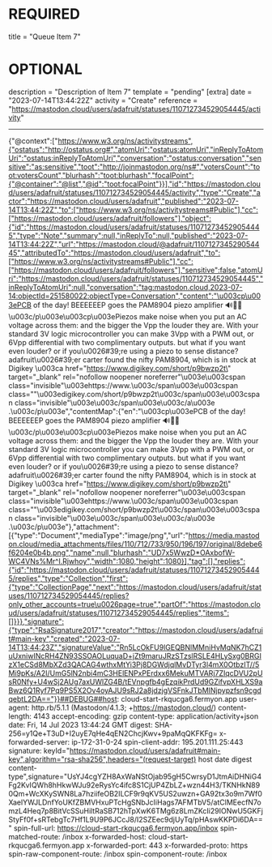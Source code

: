 
# REQUIRED
title = "Queue Item 7"
# OPTIONAL
description = "Description of Item 7"
template = "pending"
[extra]
date = "2023-07-14T13:44:22Z"
activity = "Create"
reference = "https://mastodon.cloud/users/adafruit/statuses/110712734529054445/activity"

---
{"@context":["https://www.w3.org/ns/activitystreams",{"ostatus":"http://ostatus.org#","atomUri":"ostatus:atomUri","inReplyToAtomUri":"ostatus:inReplyToAtomUri","conversation":"ostatus:conversation","sensitive":"as:sensitive","toot":"http://joinmastodon.org/ns#","votersCount":"toot:votersCount","blurhash":"toot:blurhash","focalPoint":{"@container":"@list","@id":"toot:focalPoint"}}],"id":"https://mastodon.cloud/users/adafruit/statuses/110712734529054445/activity","type":"Create","actor":"https://mastodon.cloud/users/adafruit","published":"2023-07-14T13:44:22Z","to":["https://www.w3.org/ns/activitystreams#Public"],"cc":["https://mastodon.cloud/users/adafruit/followers"],"object":{"id":"https://mastodon.cloud/users/adafruit/statuses/110712734529054445","type":"Note","summary":null,"inReplyTo":null,"published":"2023-07-14T13:44:22Z","url":"https://mastodon.cloud/@adafruit/110712734529054445","attributedTo":"https://mastodon.cloud/users/adafruit","to":["https://www.w3.org/ns/activitystreams#Public"],"cc":["https://mastodon.cloud/users/adafruit/followers"],"sensitive":false,"atomUri":"https://mastodon.cloud/users/adafruit/statuses/110712734529054445","inReplyToAtomUri":null,"conversation":"tag:mastodon.cloud,2023-07-14:objectId=251580022:objectType=Conversation","content":"\u003cp\u003ePCB of the day! BEEEEEEP goes the PAM8904 piezo amplifier 🔊🔌🔬\u003c/p\u003e\u003cp\u003ePiezos make noise when you put an AC voltage across them: and the bigger the Vpp the louder they are. With your standard 3V logic microcontroller you can make 3Vpp with a PWM out, or 6Vpp differential with two complimentary outputs. but what if you want even louder? or if you\u0026#39;re using a piezo to sense distance? adafruit\u0026#39;er carter found the nifty PAM8904, which is in stock at Digikey \u003ca href=\"https://www.digikey.com/short/p9bwzp2t\" target=\"_blank\" rel=\"nofollow noopener noreferrer\"\u003e\u003cspan class=\"invisible\"\u003ehttps://www.\u003c/span\u003e\u003cspan class=\"\"\u003edigikey.com/short/p9bwzp2t\u003c/span\u003e\u003cspan class=\"invisible\"\u003e\u003c/span\u003e\u003c/a\u003e .\u003c/p\u003e","contentMap":{"en":"\u003cp\u003ePCB of the day! BEEEEEEP goes the PAM8904 piezo amplifier 🔊🔌🔬\u003c/p\u003e\u003cp\u003ePiezos make noise when you put an AC voltage across them: and the bigger the Vpp the louder they are. With your standard 3V logic microcontroller you can make 3Vpp with a PWM out, or 6Vpp differential with two complimentary outputs. but what if you want even louder? or if you\u0026#39;re using a piezo to sense distance? adafruit\u0026#39;er carter found the nifty PAM8904, which is in stock at Digikey \u003ca href=\"https://www.digikey.com/short/p9bwzp2t\" target=\"_blank\" rel=\"nofollow noopener noreferrer\"\u003e\u003cspan class=\"invisible\"\u003ehttps://www.\u003c/span\u003e\u003cspan class=\"\"\u003edigikey.com/short/p9bwzp2t\u003c/span\u003e\u003cspan class=\"invisible\"\u003e\u003c/span\u003e\u003c/a\u003e .\u003c/p\u003e"},"attachment":[{"type":"Document","mediaType":"image/png","url":"https://media.mastodon.cloud/media_attachments/files/110/712/733/950/196/197/original/8debe6f6204e0b4b.png","name":null,"blurhash":"UD7x5WwzD*OAxbofW-WC4VNs%Mr^I.Rjwhoy","width":1080,"height":1080}],"tag":[],"replies":{"id":"https://mastodon.cloud/users/adafruit/statuses/110712734529054445/replies","type":"Collection","first":{"type":"CollectionPage","next":"https://mastodon.cloud/users/adafruit/statuses/110712734529054445/replies?only_other_accounts=true\u0026page=true","partOf":"https://mastodon.cloud/users/adafruit/statuses/110712734529054445/replies","items":[]}}},"signature":{"type":"RsaSignature2017","creator":"https://mastodon.cloud/users/adafruit#main-key","created":"2023-07-14T13:44:23Z","signatureValue":"Rn5LcOkFU9lGEQBNlMMniHvMqNK7hCZ1uUxniwINcRH4ZN93SSOAOLuquaD+jZt9maruJRzSTzslRSLE4HLySxg0BRGIzX1eCSd8MbXZd3QACAG4wthxMtYi3Pj8DGWdjqlMvDTyr3l4mX0OtbzIT//5Mi9pKs/A2I/UmG5lN2nbi4mC3HElENPxPErdxx6MekuMTVARj7ZIqcDVU2pUsR0Nfy+U4wSj2AUg7axUWlZG4B/tEVnpgfb4gEzqikPrdUd9GZifvpXHLXS9aBwz6Q1Ryf7Pq9PS5X2Ov4oyAJU9sRJ2a8jdzjgVSFnkJTbMINjpypzfsn9cgdqebtL2DA=="}}##DEBUG##host: cloud-start-rkqucga6.fermyon.app
user-agent: http.rb/5.1.1 (Mastodon/4.1.3; +https://mastodon.cloud/)
content-length: 4143
accept-encoding: gzip
content-type: application/activity+json
date: Fri, 14 Jul 2023 13:44:24 GMT
digest: SHA-256=y1Qe+T3uD+I2uyE7qHe4qEN2ChcjKwv+9paMqQKFKFg=
x-forwarded-server: ip-172-31-0-24
spin-client-addr: 195.201.111.25:443
signature: keyId="https://mastodon.cloud/users/adafruit#main-key",algorithm="rsa-sha256",headers="(request-target) host date digest content-type",signature="UsYJ4cgYZH8AxWaNStOjab95gH5CwrsyD1JtmAiDHNiG4Fg2KvIQWh8hHkwWJu92eRysYc4ifc8S1CjUP4ZbLZ+wzn44H3/TKNHkN890Qm+WcXKySWN8La7hziifeOB2ILCF9r9qKV5US2uwzn+GA92tx3o9m7Wf0XaelYWJLDnfYoUKfZBMVHxuPTcHgSNbJcIiHags7AFMTbV5/atClMEecfN7omzL4Heq7p8BitVcSSuHiltRaSB712hTpXwK6TMg6z8LmZKcIi29IONwU5GKFjStyFf0f+sRTebgTc7Hf1L9U9P6JCcJ8/I2SZEec9djUyTq/pHAswKKPDi6DA=="
spin-full-url: https://cloud-start-rkqucga6.fermyon.app/inbox
spin-matched-route: /inbox
x-forwarded-host: cloud-start-rkqucga6.fermyon.app
x-forwarded-port: 443
x-forwarded-proto: https
spin-raw-component-route: /inbox
spin-component-route: /inbox

